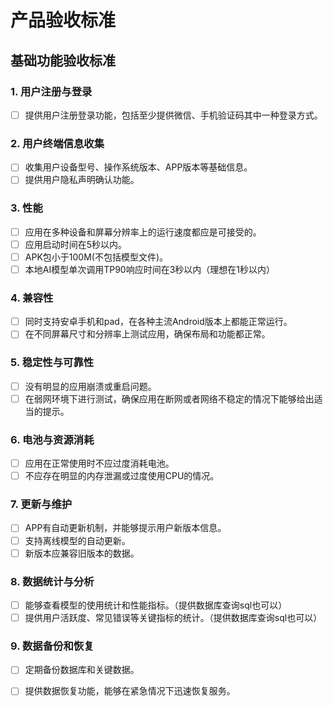 # 产品验收标准

## 基础功能验收标准
### 1. 用户注册与登录
- [ ] 提供用户注册登录功能，包括至少提供微信、手机验证码其中一种登录方式。

### 2. 用户终端信息收集
- [ ] 收集用户设备型号、操作系统版本、APP版本等基础信息。
- [ ] 提供用户隐私声明确认功能。

### 3. 性能
- [ ] 应用在多种设备和屏幕分辨率上的运行速度都应是可接受的。
- [ ] 应用启动时间在5秒以内。
- [ ] APK包小于100M(不包括模型文件)。
- [ ] 本地AI模型单次调用TP90响应时间在3秒以内（理想在1秒以内）

### 4. 兼容性
- [ ] 同时支持安卓手机和pad，在各种主流Android版本上都能正常运行。
- [ ] 在不同屏幕尺寸和分辨率上测试应用，确保布局和功能都正常。

### 5. 稳定性与可靠性
- [ ] 没有明显的应用崩溃或重启问题。
- [ ] 在弱网环境下进行测试，确保应用在断网或者网络不稳定的情况下能够给出适当的提示。

### 6. 电池与资源消耗
- [ ] 应用在正常使用时不应过度消耗电池。
- [ ] 不应存在明显的内存泄漏或过度使用CPU的情况。

### 7. 更新与维护
- [ ] APP有自动更新机制，并能够提示用户新版本信息。
- [ ] 支持离线模型的自动更新。
- [ ] 新版本应兼容旧版本的数据。

### 8. 数据统计与分析
- [ ] 能够查看模型的使用统计和性能指标。（提供数据库查询sql也可以）
- [ ] 提供用户活跃度、常见错误等关键指标的统计。（提供数据库查询sql也可以）

### 9. 数据备份和恢复
- [ ] 定期备份数据库和关键数据。
- [ ] 提供数据恢复功能，能够在紧急情况下迅速恢复服务。






